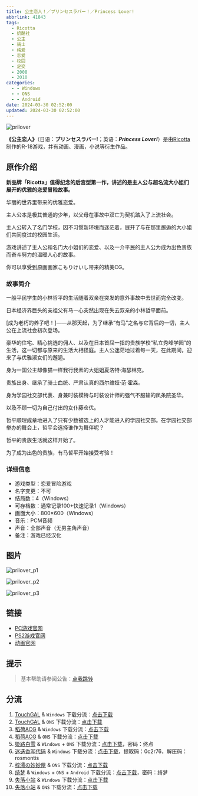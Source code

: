 ```yaml
---
title: 公主恋人！／プリンセスラバー！／Princess Lover!
abbrlink: 41843
tags:
  - Ricotta
  - 奶酪社
  - 公主
  - 骑士
  - 纯爱
  - 恋爱
  - 校园
  - 足交
  - 2008
  - 2010
categories:
  - - Windows
  - - ONS
  - - Android
date: 2024-03-30 02:52:00
updated: 2024-03-30 02:52:00
---
```


![prilover](https://unpkg.com/galgame/img/prilover.webp)

**《公主恋人》**（日语：**プリンセスラバー!**；英语：***Princess Lover!***）是由[Ricotta](https://zh.moegirl.org.cn/Ricotta)制作的R-18游戏，并有动画、漫画，小说等衍生作品。

<!-- more -->

## 原作介绍

**新品牌「Ricotta」值得纪念的后宫型第一作，讲述的是主人公与超名流大小姐们展开的优雅的恋爱冒险故事。**

华丽的世界里带来的优雅恋爱。

主人公本是极其普通的少年，以父母在事故中双亡为契机踏入了上流社会。

主人公转入了名门学校，因不习惯新环境而迷茫着，展开了与在那里邂逅的大小姐们共同度过的校园生活。

游戏讲述了主人公和名门大小姐们的恋爱、以及一介平民的主人公为成为出色贵族而奋斗努力的温暖人心的故事。

你可以享受到原画画家こもりけいし带来的精美CG。

### 故事简介

一般平民学生的小林哲平的生活随着双亲在突发的意外事故中去世而完全改变。

日本经济界巨头的亲祖父有马一心突然出现在失去双亲的小林哲平面前。

[成为老朽的养子吧！]——从那天起，为了继承“有马”之名与它背后的一切，主人公在上流社会初次登场。

豪华的住宅、精心挑选的佣人、以及在日本首屈一指的贵族学校“私立秀峰学园”的生活，这一切都与原来的生活大相径庭。主人公迷茫地过着每一天，在此期间，迎来了与优雅淑女们的邂逅。

身为一国公主却像猫一样我行我素的大姐姐夏洛特·海瑟林克。

贵族出身、继承了骑士血统、严肃认真的西尔维娅·范·霍森。

身为学园社交部代表、身兼时装模特与时装设计师的强气不服输的凤条院圣华。

以及不顾一切为自己付出的女仆藤仓优。

哲平顺理成章地进入了只有少数被选上的人才能进入的学园社交部。在学园社交部举办的舞会上，哲平会选择谁作为舞伴呢？

哲平的贵族生活就这样开始了。

为了成为出色的贵族，有马哲平开始接受考验！

### 详细信息

- 游戏类型：恋爱冒险游戏
- 名字变更：不可
- 结局数：4（Windows）
- 可存档数：通常记录100+快速记录1（Windows）
- 画面大小：800×600（Windows）
- 音乐：PCM音频
- 声音：全部声音（无男主角声音）
- 备注：游戏已经汉化

## 图片

![prilover_p1](https://unpkg.com/galgame/img/prilover_p1.webp)

![prilover_p2](https://unpkg.com/galgame/img/prilover_p2.webp)

![prilover_p3](https://unpkg.com/galgame/img/prilover_p3.webp)

## 链接

- [PC游戏官网](http://www.ricotta-soft.jp/products/prilover/index.html)
- [PS2游戏官网](http://comfort-soft.jp/products/prilover/index.html)
- [动画官网](http://www.prilover.tv/top.html)

## 提示

> 基本帮助请参阅公告：[点我跳转](/p/announcement/)

## 分流

1. [TouchGAL](https://www.touchgal.com/) & `Windows` 下载分流：[点击下载](https://pan.touchgal.net/s/RxLvC7)
2. [TouchGAL](https://www.touchgal.com/) & `ONS` 下载分流：[点击下载](https://pan.touchgal.net/s/2VWtg)
3. [稻荷ACG](https://sakustar.moe/) & `Windows` 下载分流：[点击下载](https://sakustar.top/download?post_id=4584&index=0&i=0)
4. [稻荷ACG](https://sakustar.moe/) & `ONS` 下载分流：[点击下载](https://sakustar.top/download?post_id=4624&index=0&i=0)
5. [姬路白雪](https://pan.jlbx.xyz/) & `Windows` + `ONS` 下载分流：[点击下载](https://pan.jlbx.xyz/?s=%E5%85%AC%E4%B8%BB%E6%81%8B%E4%BA%BA)，密码：终点
6. [迷迭香写代码](https://rosmontis.com/) & `Windows` 下载分流：[点击下载](https://azure-drive.rosmontis.com/s/lkPU9)，提取码：0c2r76，解压码：rosmontis
7. [梓澪の妙妙屋](https://zi0.cc/) & `ONS` 下载分流：[点击下载](https://zi0.cc/d/%60%E3%80%90%E5%BD%92%20%E6%A1%A3%E3%80%91/%E3%80%90ONS%E5%90%88%E9%9B%86%E3%80%91/%5BRicotta%5D%E5%85%AC%E4%B8%BB%E6%81%8B%E4%BA%BA.7z?sign=uvzIlI3Ok8kFrmXE44YkIXuW-YBTxQroRGxyF-s3_2c=:0)
8. [绮梦](https://acgs.eu.org/) & `Windows` + `ONS` + `Android` 下载分流：[点击下载](https://acgs.eu.org/down_html/?url=game/%E5%85%AC%E4%B8%BB%E6%81%8B%E4%BA%BA&name=%E5%85%AC%E4%B8%BB%E6%81%8B%E4%BA%BA)，密码：绮梦
9. [失落小站](https://www.shinnku.com/) & `Windows` 下载分流：[点击下载](https://www.shinnku.com/api/download/0/win/%E5%85%AC%E4%B8%BB%E6%81%8B%E4%BA%BA.7z)
10. [失落小站](https://www.shinnku.com/) & `ONS` 下载分流：[点击下载](https://www.shinnku.com/api/download/0/ons/%E5%85%AC%E4%B8%BB%E6%81%8B%E4%BA%BA.zip)
